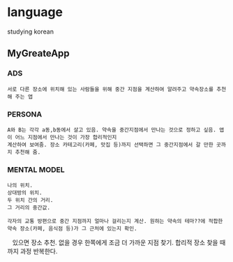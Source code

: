 # language
studying korean

## MyGreateApp

### ADS
    서로 다른 장소에 위치해 있는 사람들을 위해 중간 지점을 계산하여 알려주고 약속장소를 추천해 주는 앱

### PERSONA    
    A와 B는 각각 a동,b동에서 살고 있음. 약속을 중간지점에서 만나는 것으로 정하고 싶음. 앱이 어느 지점에서 만나는 것이 가장 합리적인지
    계산하여 보여줌. 장소 카테고리(카페, 맛집 등)까지 선택하면 그 중간지점에서 갈 만한 곳까지 추천해 줌.
### MENTAL MODEL
    나의 위치. 
    상대방의 위치. 
    두 위치 간의 거리. 
    그 거리의 중간값.

    각자의 교통 방편으로 중간 지점까지 얼마나 걸리는지 계산. 원하는 약속의 테마??에 적합한 약속 장소(카페, 음식점 등)가 그 근처에 있는지 확인. 
    있으면 장소 추천. 없을 경우 한쪽에게 조금 더 가까운 지점 찾기. 합리적 장소 찾을 때까지 과정 반복한다.
